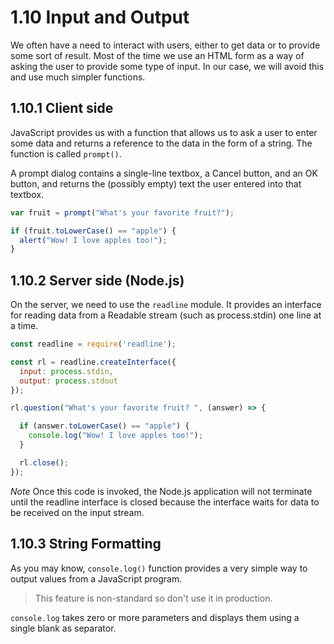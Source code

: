 # 1.10 Input and Output

We often have a need to interact with users, either to get data or to provide some sort of result. Most of the time we use an HTML form as a way of asking the user to provide some type of input. In our case, we will avoid this and use much simpler functions.

## 1.10.1 Client side
JavaScript provides us with a function that allows us to ask a user to enter some data and returns a reference to the data in the form of a string. The function is called `prompt()`.

A prompt dialog contains a single-line textbox, a Cancel button, and an OK button, and returns the (possibly empty) text the user entered into that textbox.

```javascript
var fruit = prompt("What's your favorite fruit?");

if (fruit.toLowerCase() == "apple") {
  alert("Wow! I love apples too!");
}
```

## 1.10.2 Server side (Node.js)
On the server, we need to use the `readline` module. It provides an interface for reading data from a Readable stream (such as process.stdin) one line at a time.

```javascript
const readline = require('readline');

const rl = readline.createInterface({
  input: process.stdin,
  output: process.stdout
});

rl.question("What's your favorite fruit? ", (answer) => {

  if (answer.toLowerCase() == "apple") {
    console.log("Wow! I love apples too!");
  }

  rl.close();
});
```

_Note_ Once this code is invoked, the Node.js application will not terminate until the readline interface is closed because the interface waits for data to be received on the input stream.

## 1.10.3 String Formatting
As you may know, `console.log()` function provides a very simple way to output values from a JavaScript program.

> This feature is non-standard so don't use it in production.

`console.log` takes zero or more parameters and displays them using a single blank as separator.